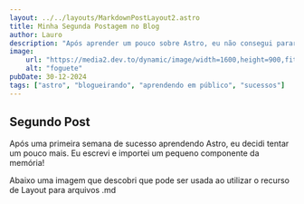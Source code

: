 ```yaml
---
layout: ../../layouts/MarkdownPostLayout2.astro
title: Minha Segunda Postagem no Blog
author: Lauro
description: "Após aprender um pouco sobre Astro, eu não consegui parar!"
image:
    url: "https://media2.dev.to/dynamic/image/width=1600,height=900,fit=cover,gravity=auto,format=auto/https%3A%2F%2Fdev-to-uploads.s3.amazonaws.com%2Fuploads%2Farticles%2F9eak287wekuigld2ln7w.png"
    alt: "foguete"
pubDate: 30-12-2024
tags: ["astro", "blogueirando", "aprendendo em público", "sucessos"]
---
```

## Segundo Post

Após uma primeira semana de sucesso aprendendo Astro, eu decidi tentar um pouco mais. Eu escrevi e importei um pequeno componente da memória!

Abaixo uma imagem que descobri que pode ser usada ao utilizar o recurso de Layout para arquivos .md 
